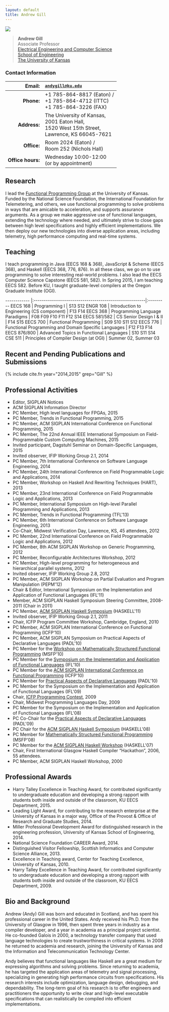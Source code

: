 ```yaml
---
layout: default
title: Andrew Gill
---
```


<img src="{{site.baseurl}}/images/andygill/me.jpg" class="img-rounded floatright"/>



> **Andrew Gill**  
> Associate Professor  
> [Electrical Engineering and Computer Science](http://www.eecs.ku.edu/)  
> [School of Engineering](http://www.engr.ku.edu/)  
> [The University of Kansas](http://www.ku.edu/)  


<div class="clear-both"/>

### Contact Information


 **Email:**     |  <tt>andygill@ku.edu</tt>
 ------------:|:----------------------------
**Phone:**    | +1 785-864-8817 (Eaton) / <BR>  +1 785-864-4712 (ITTC) <BR> +1 785-864-3226 (FAX)
**Address:**  | The University of Kansas, <BR>  2001 Eaton Hall, <BR> 1520 West 15th Street, <BR> Lawrence, KS 66045-7621
**Office:**   | Room 2024 (Eaton) / <BR> Room 252 (Nichols Hall)
**Office hours:** | Wednesday 10:00-12:00 <BR> (or by appointment)

Research
--------

I lead the [Functional Programming Group](/) at the University of Kansas.
Funded by the National Science Foundation,
the International Foundation for Telemetering, and others,
we use functional programming to solve problems in ways that are
amicable to acceleration, and supports
assurance arguments. As a group we make aggressive use of functional languages,
extending the technology where needed, and ultimately strive to close
gaps between high level specifications and highly efficient
implementations. We then deploy our new technologies into diverse
application areas, including telemetry, high performance computing and
real-time systems.

Teaching
--------

I teach programming in Java (EECS 168 &amp; 368),
JavaScript &amp; Scheme (EECS 368), and Haskell (EECS 368, 776, 876).
In all these class, we go on to use programming
to solve interesting real-world problems.
I also lead the EECS Computer Science Capstone (EECS 581, 582).
In Spring 2015, I am teaching EECS 582.
Before KU, I taught graduate-level compilers at the Oregon Graduate
Institute (OGI).

------------ |:-------------------------------------------------------|:---------
EECS 168     | Programming I					                      | S13 S12
ENGR 108     | Introduction to Engineering (CS component)             | F13 F14
EECS 368     | Programming Language Paradigms			              | F08 F09 F10 F11 F12 S14
EECS 581/582 | CS Senior Design I & II				                  | F14 S15
EECS 700     | Functional Programming                                 | S09 S10 S11 S12
EECS 776     | Functional Programming and Domain Specific Languages   | F12 F13 F14
EECS 876/800 | Advanced Topics in Functional Languages                | S10 S11 S14
CSE 511      | Principles of Compiler Design (at OGI)                 | Summer 02, Summer 03

## Recent and Pending Publications and Submissions

{% include cite.fn year="2014,2015" grep="Gill" %}

## Professional Activities

-   Editor,
        SIGPLAN Notices
-   ACM SIGPLAN Information Director
-   PC Member,
       High level languages for FPGAs,
       2015
-   PC Member,
       Trends in Functional Programming,
       2015
-   PC Member,
       ACM SIGPLAN International Conference on Functional Programming,
       2015
-   PC Member,
       The 22nd Annual IEEE International Symposium on 
       Field-Programmable Custom Computing Machines,
       2015
-   Invited participant, Dagstuhl Seminar on Domain-Specific Languages, 2015
-   Invited observer, IFIP Working Group 2.1, 2014
-   PC Member,
       7th International Conference on Software Language Engineering,
       2014
-   PC Member,
       24th International Conference on Field Programmable Logic and Applications,
       2014
-   PC Member,
        Workshop on Haskell And Rewriting Techniques (HART), 
        2013
-   PC Member,
        23nd International Conference on Field Programmable Logic and Applications,
        2013
-   PC Member,
        International Symposium on High-level Parallel Programming and Applications,
        2013
-   PC Member,
        Trends in Functional Programming
        (TFL'13)
-   PC Member,
        6th International Conference on Software Language Engineering,
        2013
-   Co-Chair,
        Midwest Verification Day, Lawrence, KS, 45 attendees,
        2012
-   PC Member,
        22nd International Conference on Field Programmable Logic and Applications,
        2012
-   PC Member,
        8th ACM SIGPLAN Workshop on Generic Programming,
        2012
-   PC Member,
        Reconfigurable Architectures Workshop,
        2012
-   PC Member,
        High-level programming for heterogeneous and hierarchical parallel systems,
        2012
-   Invited observer, IFIP Working Group 2.8, 2012
-   PC Member,
        ACM SIGPLAN Workshop on Partial Evaluation and Program Manipulation
        (PEPM'12)
-   Chair & Editor,
        International Symposium on the Implementation and Application of Functional Languages
        (IFL'11)
-   Member,
        ACM SIGPLAN Haskell Symposium Steering Committee,
        2008-2011 (Chair in 2011)
-   PC Member,
        [ACM SIGPLAN Haskell Symposium](http://www.haskell.org/haskell-symposium/2011/)
        (HASKELL'11)
-   Invited observer, IFIP Working Group 2.1, 2011
-   Chair,
        ICFP Program Committee Workshop, Cambridge, England,
        2010
-   PC Member,
        ACM SIGPLAN International Conference on Functional Programming
        (ICFP'10)
-   PC Member,
        ACM SIGPLAN Symposium on Practical Aspects of Declarative Languages
        (PADL'10)
-   PC Member for the
        [Workshop on Mathematically Structured Functional Programming](http://cs.ioc.ee/msfp/msfp2010/)
        (MSFP'10)
-   PC Member for the
        [Symposium on the Implementation and Application of Functional Languages](http://www.cs.uu.nl/wiki/bin/view/IFL2010/WebHome)
        (IFL'10)
-   PC Member for the
        [ACM SIGPLAN International Conference on Functional Programming](http://www.icfpconference.org/)
        (ICFP'10)
-   PC Member for
        [Practical Aspects of Declarative Languages](http://clip.dia.fi.upm.es/Conferences/PADL-2010/)
        (PADL'10)
-   PC Member for the
        Symposium on the Implementation and Application of Functional Languages
        (IFL'09)
-  Chair,
        [ICFP Programming Contest](http://www.icfpcontest.org/),
        2009
-   Chair,
        Midwest Programming Languages Day,
        2009
-   PC Member for the
        Symposium on the Implementation and Application of Functional Languages
        (IFL'08)
-   PC Co-Chair for the
        [Practical Aspects of Declarative Languages](http://cs.utdallas.edu/padl09/)
        (PADL'09)
-   PC Chair for the
        [ACM SIGPLAN Haskell Symposium](http://www.haskell.org/haskell-symposium/2008/)
        (HASKELL'08)
-   PC Member for
        [Mathematically Structured Functional Programming](http://msfp.org.uk/)
        (MSFP'08)
-   PC Member for the
        [ACM SIGPLAN Haskell  Workshop](http://www.haskell.org/haskell-workshop/2007/)
        (HASKELL'07)
-   Chair,
	First International Glasgow Haskell Compiler “Hackathon”, 2006, 55 attendees.
-   PC Member,
       ACM SIGPLAN Haskell Workshop,
       2000  


## Professional Awards

 * Harry Talley Excellence in Teaching Award, for
   contributed significantly to undergraduate education and developing
   a strong rapport with students both inside and outside of the classroom,
   KU EECS Department, 2015.
 * Leading Light Award, for contributing to the research enterprise at the University of Kansas in a major way,
   Office of the Provost & Office of Research and Graduate Studies, 2014.
 * Miller Professional Development Award for distinguished research in the engineering profession,
   University of Kansas School of Engineering, 
   2014.
 * National Science Foundation CAREER Award, 2014.
 * Distinguished Visitor Fellowship, Scottish Informatics and Computer Science Alliance, 2013.
 * Excellence in Teaching award, Center for Teaching Excellence, University of Kansas, 2010.
 * Harry Talley Excellence in Teaching Award, for
   contributed significantly to undergraduate education and developing
   a strong rapport with students both inside and outside of the classroom,
   KU EECS Department, 2009.

## Bio and Background

Andrew (Andy) Gill was born and educated in Scotland, and has spent his
professional career in the United States. Andy received his Ph.D. from
the University of Glasgow in 1996, then spent three years in industry as
a compiler developer, and a year in academia as a principal project
scientist. He co-founded Galois in 2000, a technology transfer company
that used language technologies to create trustworthiness in critical
systems. In 2008 he returned to academia and research, joining the
University of Kansas and the Information and Telecommunication
Technology Center.

Andy believes that functional languages like Haskell are a great medium
for expressing algorithms and solving problems.
Since returning to academia, he has targeted the application areas of
telemetry and signal processing, specializing in generating high performance
circuits from specifications. His research interests include optimization,
language design, debugging, and dependability. The long-term goal of his
research is to offer engineers and practitioners the opportunity to write
clear and high-level executable specifications that can realistically be
compiled into efficient implementations.
